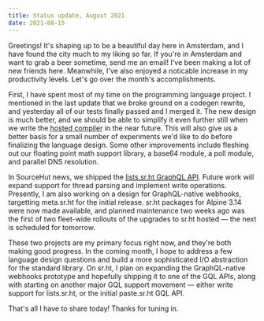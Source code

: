 ```yaml
---
title: Status update, August 2021
date: 2021-08-15
---
```


Greetings! It's shaping up to be a beautiful day here in Amsterdam, and I have
found the city much to my liking so far. If you're in Amsterdam and want to grab
a beer sometime, send me an email! I've been making a lot of new friends here.
Meanwhile, I've also enjoyed a noticable increase in my productivity levels.
Let's go over the month's accomplishments.

First, I have spent most of my time on the programming language project. I
mentioned in the last update that we broke ground on a codegen rewrite, and
yesterday all of our tests finally passed and I merged it. The new design is
much better, and we should be able to simplify it even further still when we
write the <abbr title="The 'hosted' compiler is one that 'hosts' itself: it's written in our new programming language and compiles itself. This is contrasted with the 'bootstrap' compiler, which is written in C and is used for bootstrapping the hosted toolchain from scratch.">hosted compiler</abbr>
in the near future. This will also give us a better basis for a small number of
experiments we'd like to do before finalizing the language design. Some other
improvements include fleshing out our floating point math support library, a
base64 module, a poll module, and parallel DNS resolution.

In SourceHut news, we shipped the [lists.sr.ht GraphQL API][0]. Future work will
expand support for thread parsing and implement write operations. Presently, I
am also working on a design for GraphQL-native webhooks, targetting meta.sr.ht
for the initial release. sr.ht packages for Alpine 3.14 were now made available,
and planned maintenance two weeks ago was the first of two fleet-wide rollouts
of the upgrades to sr.ht hosted &mdash; the next is scheduled for tomorrow.

[0]: https://man.sr.ht/lists.sr.ht/graphql.md

These two projects are my primary focus right now, and they're both making good
progress. In the coming month, I hope to address a few language design questions
and build a more sophisticated I/O abstraction for the standard library. On
sr.ht, I plan on expanding the GraphQL-native webhooks prototype and hopefully
shipping it to one of the GQL APIs, along with starting on another major GQL
support movement &mdash; either write support for lists.sr.ht, or the initial
paste.sr.ht GQL API.

That's all I have to share today! Thanks for tuning in.
